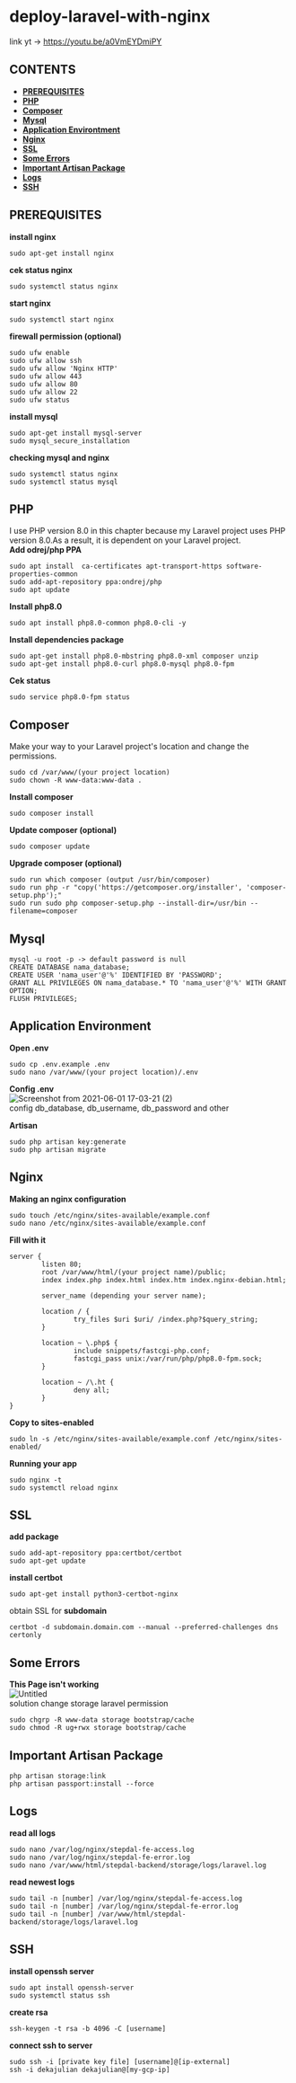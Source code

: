 # deploy-laravel-with-nginx

link yt -> https://youtu.be/a0VmEYDmiPY

## **CONTENTS**
* [**PREREQUISITES**](#prerequisites)
* [**PHP**](#php)
* [**Composer**](#composer)
* [**Mysql**](#mysql)
* [**Application Environtment**](#application-environment)
* [**Nginx**](#nginx)
* [**SSL**](#ssl)
* [**Some Errors**](#some-errors)
* [**Important Artisan Package**](#important-artisan-package)
* [**Logs**](#logs)
* [**SSH**](#ssh)

## PREREQUISITES
**install nginx**
```
sudo apt-get install nginx
```
**cek status nginx**
```
sudo systemctl status nginx
```
**start nginx**
```
sudo systemctl start nginx
```
**firewall permission (optional)**
```
sudo ufw enable
sudo ufw allow ssh
sudo ufw allow 'Nginx HTTP'
sudo ufw allow 443
sudo ufw allow 80
sudo ufw allow 22
sudo ufw status
```
**install mysql**
```
sudo apt-get install mysql-server
sudo mysql_secure_installation
```
**checking mysql and nginx**
```
sudo systemctl status nginx
sudo systemctl status mysql
```
## PHP
I use PHP version 8.0 in this chapter because my Laravel project uses PHP version 8.0.As a result, it is dependent on your Laravel project.  
**Add odrej/php PPA**  
```
sudo apt install  ca-certificates apt-transport-https software-properties-common
sudo add-apt-repository ppa:ondrej/php
sudo apt update
```
**Install php8.0**
```
sudo apt install php8.0-common php8.0-cli -y
```
**Install dependencies package**
```
sudo apt-get install php8.0-mbstring php8.0-xml composer unzip
sudo apt-get install php8.0-curl php8.0-mysql php8.0-fpm
```
**Cek status**
```
sudo service php8.0-fpm status
```
## Composer
Make your way to your Laravel project's location and change the permissions.  
```
sudo cd /var/www/(your project location)
sudo chown -R www-data:www-data .
```
**Install composer**
```
sudo composer install
```
**Update composer (optional)**
```
sudo composer update
```
**Upgrade composer (optional)**
```
sudo run which composer (output /usr/bin/composer)
sudo run php -r "copy('https://getcomposer.org/installer', 'composer-setup.php');"
sudo run sudo php composer-setup.php --install-dir=/usr/bin --filename=composer
```
## Mysql
```
mysql -u root -p -> default password is null
CREATE DATABASE nama_database;
CREATE USER 'nama_user'@'%' IDENTIFIED BY 'PASSWORD';
GRANT ALL PRIVILEGES ON nama_database.* TO 'nama_user'@'%' WITH GRANT OPTION;
FLUSH PRIVILEGES;
```
## Application Environment
**Open .env**
```
sudo cp .env.example .env
sudo nano /var/www/(your project location)/.env
```
**Config .env**  
![Screenshot from 2021-06-01 17-03-21 (2)](https://user-images.githubusercontent.com/55046884/133882603-1993a233-5c45-4e5a-af81-5921b38fa45b.png)  
config db_database, db_username, db_password and other

**Artisan**
```
sudo php artisan key:generate
sudo php artisan migrate
```
## Nginx
**Making an nginx configuration**
```
sudo touch /etc/nginx/sites-available/example.conf
sudo nano /etc/nginx/sites-available/example.conf
```
**Fill with it**
```
server {
        listen 80;
        root /var/www/html/(your project name)/public;
        index index.php index.html index.htm index.nginx-debian.html;

        server_name (depending your server name);

        location / {
                try_files $uri $uri/ /index.php?$query_string;
        }

        location ~ \.php$ {
                include snippets/fastcgi-php.conf;
                fastcgi_pass unix:/var/run/php/php8.0-fpm.sock;
        }

        location ~ /\.ht {
                deny all;
        }
}
```
**Copy to sites-enabled**
```
sudo ln -s /etc/nginx/sites-available/example.conf /etc/nginx/sites-enabled/
```
**Running your app**
```
sudo nginx -t
sudo systemctl reload nginx
```
## SSL 
**add package**
```
sudo add-apt-repository ppa:certbot/certbot
sudo apt-get update
```
**install certbot**
```
sudo apt-get install python3-certbot-nginx
```
obtain SSL for **subdomain**
```
certbot -d subdomain.domain.com --manual --preferred-challenges dns certonly
```

## Some Errors
**This Page isn't working**  
![Untitled](https://user-images.githubusercontent.com/55046884/132945936-948a1710-e90b-4d50-b39b-4321d6247b4f.png)  
solution change storage laravel permission
```
sudo chgrp -R www-data storage bootstrap/cache
sudo chmod -R ug+rwx storage bootstrap/cache
```

## Important Artisan Package
```
php artisan storage:link
php artisan passport:install --force
```
## Logs
**read all logs**
```
sudo nano /var/log/nginx/stepdal-fe-access.log
sudo nano /var/log/nginx/stepdal-fe-error.log
sudo nano /var/www/html/stepdal-backend/storage/logs/laravel.log
```
**read newest logs**
```
sudo tail -n [number] /var/log/nginx/stepdal-fe-access.log
sudo tail -n [number] /var/log/nginx/stepdal-fe-error.log
sudo tail -n [number] /var/www/html/stepdal-backend/storage/logs/laravel.log
```
## SSH
**install openssh server**
```
sudo apt install openssh-server
sudo systemctl status ssh
```
**create rsa**
```
ssh-keygen -t rsa -b 4096 -C [username]
```
**connect ssh to server**
```
sudo ssh -i [private key file] [username]@[ip-external]
ssh -i dekajulian dekajulian@[my-gcp-ip]
```
